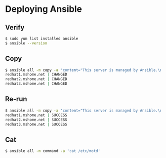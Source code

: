 # Deploying Ansible 

## Verify
```bash
$ sudo yum list installed ansible
$ ansible --version
```

## Copy
```bash
$ ansible all -m copy -a 'content="This server is managed by Ansible.\n" dest=/etc/motd' -b
redhat1.mshome.net | CHANGED
redhat2.mshome.net | CHANGED
redhat3.mshome.net | CHANGED
```

## Re-run
```bash
$ ansible all -m copy -a 'content="This server is managed by Ansible.\n" dest=/etc/motd' -b
redhat1.mshome.net | SUCCESS
redhat2.mshome.net | SUCCESS
redhat3.mshome.net | SUCCESS
```

## Cat
```bash
$ ansible all -m command -a 'cat /etc/motd'
```
